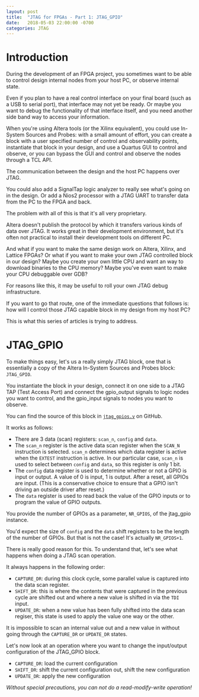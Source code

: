 ```yaml
---
layout: post
title:  "JTAG for FPGAs - Part 1: JTAG_GPIO"
date:   2018-05-03 22:00:00 -0700
categories: JTAG
---
```


# Introduction

During the development of an FPGA project, you sometimes want to be able to control design internal nodes from your
host PC, or observe internal state.

Even if you plan to have a real control interface on your final board (such as a USB to serial port), that interface
may not yet be ready. Or maybe you want to debug the functionality of that interface itself, and you need another
side band way to access your information.

When you're using Altera tools (or the Xilinx equivalent), you could use In-System Sources and Probes: with a small
amount of effort, you can create a block with a user specified number of control and observability points, instantiate
that block in your design, and use a Quartus GUI to control and observe, or you can bypass the GUI and control and observe
the nodes through a TCL API.

The communication between the design and the host PC happens over JTAG.

You could also add a SignalTap logic analyzer to really see what's going on in the design.
Or add a Nios2 processor with a JTAG UART to transfer data from the PC to the FPGA and back.

The problem with all of this is that it's all very proprietary.

Altera doesn't publish the protocol by which it transfers various kinds of data over JTAG. It works great in their development 
environment, but it's often not practical to install their development tools on different PC.

And what if you want to make the same design work on Altera, Xilinx, and Lattice FPGAs?  Or what if you want to make your own JTAG 
controlled block in our design? Maybe you create your own little CPU and want an way to download binaries to the CPU memory? 
Maybe you've even want to make your CPU debuggable over GDB?

For reasons like this, it may be useful to roll your own JTAG debug infrastructure.

If you want to go that route, one of the immediate questions that follows is: how will I control those JTAG capable block in my design from
my host PC?

This is what this series of articles is trying to address.


# JTAG_GPIO

To make things easy, let's us a really simply JTAG block, one that is essentially a copy of the Altera In-System
Sources and Probes block: `JTAG_GPIO`. 

You instantiate the block in your design, connect it on one side to a JTAG TAP (Test Access Port) and
connect the gpio\_output signals to logic nodes you want to control, and the gpio\_input signals to nodes you want to observe.

You can find the source of this block in [`jtag_gpios.v`](https://github.com/tomverbeure/jtag_gpios/blob/master/rtl/jtag_gpios.v) 
on GitHub.

It works as follows:

* There are 3 data (scan) registers: `scan_n`, `config` and `data`.
* The `scan_n` register is the active data scan register when the `SCAN_N` instruction is selected. `scan_n` determines which
  data register is active when the `EXTEST` instruction is active. In our particular case, `scan_n` is used to select between 
  `config` and `data`, so this register is only 1 bit.
* The `config` data register is used to determine whether or not a GPIO is input or output. A value of 0 is input, 1 is output.
  After a reset, all GPIOs are input. (This is a conservative choice to ensure that a GPIO isn't driving an outside driver after
  reset.)
* The `data` register is used to read back the value of the GPIO inputs or to program the value of GPIO outputs.

You provide the number of GPIOs as a parameter, `NR_GPIOS`, of the jtag_gpio instance.

You'd expect the size of `config` and the `data` shift registers to be the length of the number of GPIOs. But that is not the case!
It's actually `NR_GPIOS+1`.

There is really good reason for this. To understand that, let's see what happens when doing a JTAG scan operation. 

It always happens in the following order:

* `CAPTURE_DR`: during this clock cycle, some parallel value is captured into the data scan register.
* `SHIFT_DR`: this is where the contents that were captured in the previous cycle are shifted out and where a new value
  is shifted in via the `TDI` input.
* `UPDATE_DR`: when a new value has been fully shifted into the data scan regiser, this state is used to apply the value one
  way or the other.

It is impossible to scan an internal value out and a new value in without going through the `CAPTURE_DR` or `UPDATE_DR` states.

Let's now look at an operation where you want to change the input/output configuration of the JTAG_GPIO block.

* `CAPTURE_DR`: load the current configuration
* `SHIFT_DR`: shift the current configuration out, shift the new configuration
* `UPDATE_DR`: apply the new configuration

*Without special precautions, you can not do a read-modify-write operation!*


